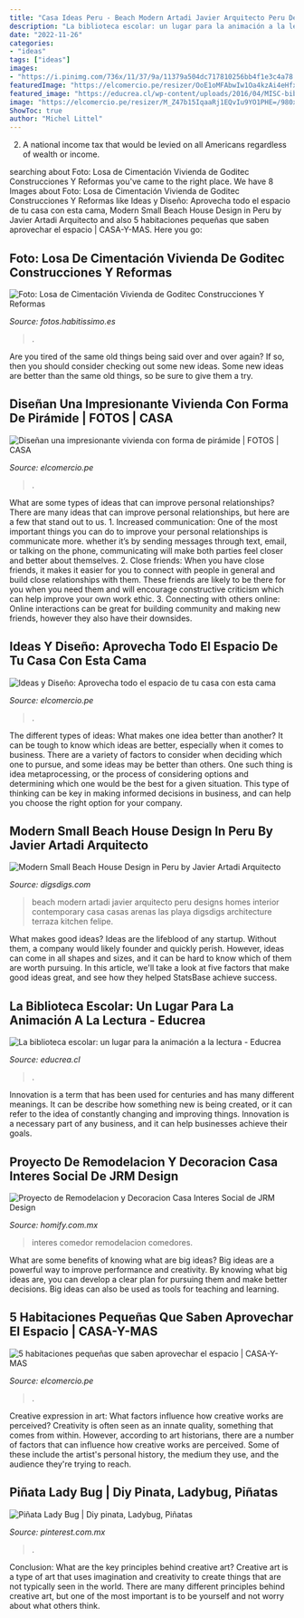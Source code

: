 ```yaml
---
title: "Casa Ideas Peru - Beach Modern Artadi Javier Arquitecto Peru Designs Homes Interior Contemporary Casa Casas Arenas Las Playa Digsdigs Architecture Terraza Kitchen Felipe"
description: "La biblioteca escolar: un lugar para la animación a la lectura"
date: "2022-11-26"
categories:
- "ideas"
tags: ["ideas"]
images:
- "https://i.pinimg.com/736x/11/37/9a/11379a504dc717810256bb4f1e3c4a78.jpg"
featuredImage: "https://elcomercio.pe/resizer/OoE1oMFAbwIw1Oa4kzAi4eHfxeg=/980x0/smart/filters:format(jpeg):quality(75)/arc-anglerfish-arc2-prod-elcomercio.s3.amazonaws.com/public/3RX2EBOXFRA4DFABYIIMWNCOFM.jpg"
featured_image: "https://educrea.cl/wp-content/uploads/2016/04/MISC-biblioteca.png"
image: "https://elcomercio.pe/resizer/M_Z47b15IqaaRj1EQvIu9YO1PHE=/980x0/smart/filters:format(jpeg):quality(75)/arc-anglerfish-arc2-prod-elcomercio.s3.amazonaws.com/public/P4J23IPSQNBZDCW7GAC3DD3X3A.jpg"
ShowToc: true
author: "Michel Littel"
---
```



2. A national income tax that would be levied on all Americans regardless of wealth or income.

	

		
searching about Foto: Losa de Cimentación Vivienda de Goditec Construcciones Y Reformas you've came to the right place. We have 8 Images about Foto: Losa de Cimentación Vivienda de Goditec Construcciones Y Reformas like Ideas y Diseño: Aprovecha todo el espacio de tu casa con esta cama, Modern Small Beach House Design in Peru by Javier Artadi Arquitecto and also 5 habitaciones pequeñas que saben aprovechar el espacio | CASA-Y-MAS. Here you go:
		
    
## Foto: Losa De Cimentación Vivienda De Goditec Construcciones Y Reformas

<img loading=lazy src="https://es.habcdn.com/photos/business/medium/losa-de-cimentacion-vivienda_207039.jpg" onerror="this.onerror=null;this.src='https://tse3.mm.bing.net/th?id=OIP.2dMBB7KLeYaOpamjyoo1iwHaFj&amp;pid=15.1';" alt="Foto: Losa de Cimentación Vivienda de Goditec Construcciones Y Reformas">

_Source: fotos.habitissimo.es_

>. 

	

Are you tired of the same old things being said over and over again? If so, then you should consider checking out some new ideas. Some new ideas are better than the same old things, so be sure to give them a try.

    
## Diseñan Una Impresionante Vivienda Con Forma De Pirámide | FOTOS | CASA

<img loading=lazy src="https://elcomercio.pe/resizer/M_Z47b15IqaaRj1EQvIu9YO1PHE=/980x0/smart/filters:format(jpeg):quality(75)/arc-anglerfish-arc2-prod-elcomercio.s3.amazonaws.com/public/P4J23IPSQNBZDCW7GAC3DD3X3A.jpg" onerror="this.onerror=null;this.src='https://tse1.mm.bing.net/th?id=OIP.yZ1s3U1wEVLXSd00Gx8vJQHaEQ&amp;pid=15.1';" alt="Diseñan una impresionante vivienda con forma de pirámide | FOTOS | CASA">

_Source: elcomercio.pe_

>. 

	

What are some types of ideas that can improve personal relationships?
There are many ideas that can improve personal relationships, but here are a few that stand out to us. 1. Increased communication: One of the most important things you can do to improve your personal relationships is communicate more. whether it’s by sending messages through text, email, or talking on the phone, communicating will make both parties feel closer and better about themselves. 2. Close friends: When you have close friends, it makes it easier for you to connect with people in general and build close relationships with them. These friends are likely to be there for you when you need them and will encourage constructive criticism which can help improve your own work ethic. 3. Connecting with others online: Online interactions can be great for building community and making new friends, however they also have their downsides.

    
## Ideas Y Diseño: Aprovecha Todo El Espacio De Tu Casa Con Esta Cama

<img loading=lazy src="https://elcomercio.pe/resizer/ar3pEBZ6H4I2CjTPT_Y8UGG6K6c=/980x528/smart/arc-anglerfish-arc2-prod-elcomercio.s3.amazonaws.com/public/ZQ2R32DUPBDOFD47NWYYPET3XY.jpg" onerror="this.onerror=null;this.src='https://tse1.mm.bing.net/th?id=OIP.KojRHm2syLfkKinx8nC1TgHaD_&amp;pid=15.1';" alt="Ideas y Diseño: Aprovecha todo el espacio de tu casa con esta cama">

_Source: elcomercio.pe_

>. 

	

The different types of ideas: What makes one idea better than another?
It can be tough to know which ideas are better, especially when it comes to business. There are a variety of factors to consider when deciding which one to pursue, and some ideas may be better than others. One such thing is idea metaprocessing, or the process of considering options and determining which one would be the best for a given situation. This type of thinking can be key in making informed decisions in business, and can help you choose the right option for your company.

    
## Modern Small Beach House Design In Peru By Javier Artadi Arquitecto

<img loading=lazy src="http://www.digsdigs.com/photos/modern-small-beach-house-design-4.jpg" onerror="this.onerror=null;this.src='https://tse3.mm.bing.net/th?id=OIP.5hCeysFfiyHXiyO33qNVyAHaE1&amp;pid=15.1';" alt="Modern Small Beach House Design in Peru by Javier Artadi Arquitecto">

_Source: digsdigs.com_

>beach modern artadi javier arquitecto peru designs homes interior contemporary casa casas arenas las playa digsdigs architecture terraza kitchen felipe. 

	

What makes good ideas?
Ideas are the lifeblood of any startup. Without them, a company would likely founder and quickly perish. However, ideas can come in all shapes and sizes, and it can be hard to know which of them are worth pursuing. In this article, we'll take a look at five factors that make good ideas great, and see how they helped StatsBase achieve success.

    
## La Biblioteca Escolar: Un Lugar Para La Animación A La Lectura - Educrea

<img loading=lazy src="https://educrea.cl/wp-content/uploads/2016/04/MISC-biblioteca.png" onerror="this.onerror=null;this.src='https://tse1.mm.bing.net/th?id=OIP.QQ5tH1dXUGzMraYUZq0RxAHaHa&amp;pid=15.1';" alt="La biblioteca escolar: un lugar para la animación a la lectura - Educrea">

_Source: educrea.cl_

>. 

	

Innovation is a term that has been used for centuries and has many different meanings. It can be describe how something new is being created, or it can refer to the idea of constantly changing and improving things. Innovation is a necessary part of any business, and it can help businesses achieve their goals.

    
## Proyecto De Remodelacion Y Decoracion Casa Interes Social De JRM Design

<img loading=lazy src="https://images.homify.com/c_fill,q_70,w_740/v1437720070/p/photo/image/111319/12.jpg" onerror="this.onerror=null;this.src='https://tse3.mm.bing.net/th?id=OIP.yuHTycIZhgyti18A2vDiagHaEo&amp;pid=15.1';" alt="Proyecto de Remodelacion y Decoracion Casa Interes Social de JRM Design">

_Source: homify.com.mx_

>interes comedor remodelacion comedores. 

	

What are some benefits of knowing what are big ideas?
Big ideas are a powerful way to improve performance and creativity. By knowing what big ideas are, you can develop a clear plan for pursuing them and make better decisions. Big ideas can also be used as tools for teaching and learning.

    
## 5 Habitaciones Pequeñas Que Saben Aprovechar El Espacio | CASA-Y-MAS

<img loading=lazy src="https://elcomercio.pe/resizer/OoE1oMFAbwIw1Oa4kzAi4eHfxeg=/980x0/smart/filters:format(jpeg):quality(75)/arc-anglerfish-arc2-prod-elcomercio.s3.amazonaws.com/public/3RX2EBOXFRA4DFABYIIMWNCOFM.jpg" onerror="this.onerror=null;this.src='https://tse3.mm.bing.net/th?id=OIP.XvzmQWmuBwiD9kvvMp5qBwHaEQ&amp;pid=15.1';" alt="5 habitaciones pequeñas que saben aprovechar el espacio | CASA-Y-MAS">

_Source: elcomercio.pe_

>. 

	

Creative expression in art: What factors influence how creative works are perceived?
Creativity is often seen as an innate quality, something that comes from within. However, according to art historians, there are a number of factors that can influence how creative works are perceived. Some of these include the artist's personal history, the medium they use, and the audience they're trying to reach.

    
## Piñata Lady Bug | Diy Pinata, Ladybug, Piñatas

<img loading=lazy src="https://i.pinimg.com/736x/11/37/9a/11379a504dc717810256bb4f1e3c4a78.jpg" onerror="this.onerror=null;this.src='https://tse1.mm.bing.net/th?id=OIP.x6AVFtPbG7sqkIwuYqGkBgHaLD&amp;pid=15.1';" alt="Piñata Lady Bug | Diy pinata, Ladybug, Piñatas">

_Source: pinterest.com.mx_

>. 

	

Conclusion: What are the key principles behind creative art?
Creative art is a type of art that uses imagination and creativity to create things that are not typically seen in the world. There are many different principles behind creative art, but one of the most important is to be yourself and not worry about what others think.

